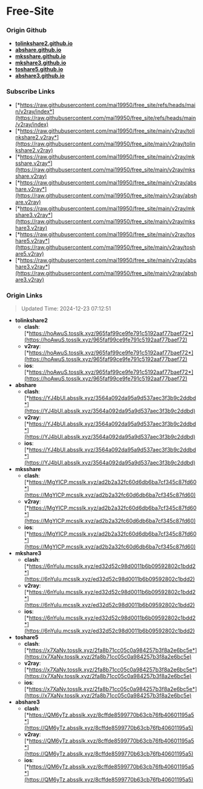 # Free-Site

### Origin Github

- [**tolinkshare2.github.io**](https://github.com/tolinkshare2/tolinkshare2.github.io)
- [**abshare.github.io**](https://github.com/abshare/abshare.github.io)
- [**mksshare.github.io**](https://github.com/mksshare/mksshare.github.io)
- [**mkshare3.github.io**](https://github.com/mkshare3/mkshare3.github.io)
- [**toshare5.github.io**](https://github.com/toshare5/toshare5.github.io)
- [**abshare3.github.io**](https://github.com/abshare3/abshare3.github.io)

### Subscribe Links

- [*https://raw.githubusercontent.com/mai19950/free_site/refs/heads/main/v2ray/index*](https://raw.githubusercontent.com/mai19950/free_site/refs/heads/main/v2ray/index)
- [*https://raw.githubusercontent.com/mai19950/free_site/main/v2ray/tolinkshare2.v2ray*](https://raw.githubusercontent.com/mai19950/free_site/main/v2ray/tolinkshare2.v2ray)
- [*https://raw.githubusercontent.com/mai19950/free_site/main/v2ray/mksshare.v2ray*](https://raw.githubusercontent.com/mai19950/free_site/main/v2ray/mksshare.v2ray)
- [*https://raw.githubusercontent.com/mai19950/free_site/main/v2ray/abshare.v2ray*](https://raw.githubusercontent.com/mai19950/free_site/main/v2ray/abshare.v2ray)
- [*https://raw.githubusercontent.com/mai19950/free_site/main/v2ray/mkshare3.v2ray*](https://raw.githubusercontent.com/mai19950/free_site/main/v2ray/mkshare3.v2ray)
- [*https://raw.githubusercontent.com/mai19950/free_site/main/v2ray/toshare5.v2ray*](https://raw.githubusercontent.com/mai19950/free_site/main/v2ray/toshare5.v2ray)
- [*https://raw.githubusercontent.com/mai19950/free_site/main/v2ray/abshare3.v2ray*](https://raw.githubusercontent.com/mai19950/free_site/main/v2ray/abshare3.v2ray)

### Origin Links

> Updated Time: 2024-12-23 07:12:51

- **tolinkshare2**
  - **clash**: [*https://hoAwuS.tosslk.xyz/965faf99ce9fe791c5192aaf77baef72*](https://hoAwuS.tosslk.xyz/965faf99ce9fe791c5192aaf77baef72)
  - **v2ray**: [*https://hoAwuS.tosslk.xyz/965faf99ce9fe791c5192aaf77baef72*](https://hoAwuS.tosslk.xyz/965faf99ce9fe791c5192aaf77baef72)
  - **ios**: [*https://hoAwuS.tosslk.xyz/965faf99ce9fe791c5192aaf77baef72*](https://hoAwuS.tosslk.xyz/965faf99ce9fe791c5192aaf77baef72)
- **abshare**
  - **clash**: [*https://YJ4bUI.absslk.xyz/3564a092da95a9d537aec3f3b9c2ddbd*](https://YJ4bUI.absslk.xyz/3564a092da95a9d537aec3f3b9c2ddbd)
  - **v2ray**: [*https://YJ4bUI.absslk.xyz/3564a092da95a9d537aec3f3b9c2ddbd*](https://YJ4bUI.absslk.xyz/3564a092da95a9d537aec3f3b9c2ddbd)
  - **ios**: [*https://YJ4bUI.absslk.xyz/3564a092da95a9d537aec3f3b9c2ddbd*](https://YJ4bUI.absslk.xyz/3564a092da95a9d537aec3f3b9c2ddbd)
- **mksshare**
  - **clash**: [*https://MgYICP.mcsslk.xyz/ad2b2a32fc60d6db6ba7cf345c87fd60*](https://MgYICP.mcsslk.xyz/ad2b2a32fc60d6db6ba7cf345c87fd60)
  - **v2ray**: [*https://MgYICP.mcsslk.xyz/ad2b2a32fc60d6db6ba7cf345c87fd60*](https://MgYICP.mcsslk.xyz/ad2b2a32fc60d6db6ba7cf345c87fd60)
  - **ios**: [*https://MgYICP.mcsslk.xyz/ad2b2a32fc60d6db6ba7cf345c87fd60*](https://MgYICP.mcsslk.xyz/ad2b2a32fc60d6db6ba7cf345c87fd60)
- **mkshare3**
  - **clash**: [*https://6nYuIu.mcsslk.xyz/ed32d52c98d0011b6b09592802c1bdd2*](https://6nYuIu.mcsslk.xyz/ed32d52c98d0011b6b09592802c1bdd2)
  - **v2ray**: [*https://6nYuIu.mcsslk.xyz/ed32d52c98d0011b6b09592802c1bdd2*](https://6nYuIu.mcsslk.xyz/ed32d52c98d0011b6b09592802c1bdd2)
  - **ios**: [*https://6nYuIu.mcsslk.xyz/ed32d52c98d0011b6b09592802c1bdd2*](https://6nYuIu.mcsslk.xyz/ed32d52c98d0011b6b09592802c1bdd2)
- **toshare5**
  - **clash**: [*https://x7XaNv.tosslk.xyz/2fa8b71cc05c0a984257b3f8a2e6bc5e*](https://x7XaNv.tosslk.xyz/2fa8b71cc05c0a984257b3f8a2e6bc5e)
  - **v2ray**: [*https://x7XaNv.tosslk.xyz/2fa8b71cc05c0a984257b3f8a2e6bc5e*](https://x7XaNv.tosslk.xyz/2fa8b71cc05c0a984257b3f8a2e6bc5e)
  - **ios**: [*https://x7XaNv.tosslk.xyz/2fa8b71cc05c0a984257b3f8a2e6bc5e*](https://x7XaNv.tosslk.xyz/2fa8b71cc05c0a984257b3f8a2e6bc5e)
- **abshare3**
  - **clash**: [*https://QM6yTz.absslk.xyz/8cffde8599770b63cb76fb40601195a5*](https://QM6yTz.absslk.xyz/8cffde8599770b63cb76fb40601195a5)
  - **v2ray**: [*https://QM6yTz.absslk.xyz/8cffde8599770b63cb76fb40601195a5*](https://QM6yTz.absslk.xyz/8cffde8599770b63cb76fb40601195a5)
  - **ios**: [*https://QM6yTz.absslk.xyz/8cffde8599770b63cb76fb40601195a5*](https://QM6yTz.absslk.xyz/8cffde8599770b63cb76fb40601195a5)
